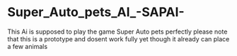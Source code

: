 # Super_Auto_pets_AI_-SAPAI-

This Ai is supposed to play the game Super Auto pets perfectly
please note that this is a prototype and dosent work fully yet though it already can place a few animals

